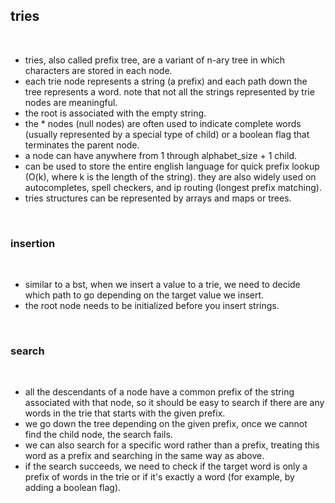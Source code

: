 ## tries

<br>

* tries, also called prefix tree, are a variant of n-ary tree in which characters are stored in each node.
* each trie node represents a string (a prefix) and each path down the tree represents a word. note that not all the strings represented by trie nodes are meaningful.
* the root is associated with the empty string.
* the * nodes (null nodes) are often used to indicate complete words (usually represented by a special type of child) or a boolean flag that terminates the parent node.
* a node can have anywhere from 1 through alphabet_size + 1 child.
* can be used to store the entire english language for quick prefix lookup (O(k), where k is the length of the string). they are also widely used on autocompletes, spell checkers, and ip routing (longest prefix matching).
* tries structures can be represented by arrays and maps or trees.

<br>

### insertion

<br>

* similar to a bst, when we insert a value to a trie, we need to decide which path to go depending on the target value we insert.
* the root node needs to be initialized before you insert strings.

<br>

### search

<br>

* all the descendants of a node have a common prefix of the string associated with that node, so it should be easy to search if there are any words in the trie that starts with the given prefix.
* we go down the tree depending on the given prefix, once we cannot find the child node, the search fails.
* we can also search for a specific word rather than a prefix, treating this word as a prefix and searching in the same way as above.
* if the search succeeds, we need to check if the target word is only a prefix of words in the trie or if it's exactly a word (for example, by adding a boolean flag).

<br>
